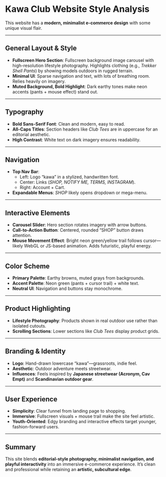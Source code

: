 # Kawa Club Website Style Analysis

This website has a **modern, minimalist e-commerce design** with some unique visual flair.  

---

## General Layout & Style
- **Fullscreen Hero Section**: Fullscreen background image carousel with high-resolution lifestyle photography. Highlights clothing (e.g., *Trekker Shell Pants*) by showing models outdoors in rugged terrain.  
- **Minimal UI**: Sparse navigation and text, with lots of breathing room. Relies heavily on imagery.  
- **Muted Background, Bold Highlight**: Dark earthy tones make neon accents (pants + mouse effect) stand out.

---

## Typography
- **Bold Sans-Serif Font**: Clean and modern, easy to read.  
- **All-Caps Titles**: Section headers like *Club Tees* are in uppercase for an editorial aesthetic.  
- **High Contrast**: White text on dark imagery ensures readability.

---

## Navigation
- **Top Nav Bar**:  
  - Left: Logo “kawa” in a stylized, handwritten font.  
  - Center: Links (*SHOP, NOTIFY ME, TERMS, INSTAGRAM*).  
  - Right: Account + Cart.  
- **Expandable Menus**: *SHOP* likely opens dropdown or mega-menu.

---

## Interactive Elements
- **Carousel Slider**: Hero section rotates imagery with arrow buttons.  
- **Call-to-Action Button**: Centered, rounded “SHOP” button draws attention.  
- **Mouse Movement Effect**: Bright neon green/yellow trail follows cursor—likely WebGL or JS-based animation. Adds futuristic, playful energy.

---

## Color Scheme
- **Primary Palette**: Earthy browns, muted grays from backgrounds.  
- **Accent Palette**: Neon green (pants + cursor trail) + white text.  
- **Neutral UI**: Navigation and buttons stay monochrome.

---

## Product Highlighting
- **Lifestyle Photography**: Products shown in real outdoor use rather than isolated cutouts.  
- **Scrolling Sections**: Lower sections like *Club Tees* display product grids.  

---

## Branding & Identity
- **Logo**: Hand-drawn lowercase “kawa”—grassroots, indie feel.  
- **Aesthetic**: Outdoor adventure meets streetwear.  
- **Influences**: Feels inspired by **Japanese streetwear (Acronym, Cav Empt)** and **Scandinavian outdoor gear**.

---

## User Experience
- **Simplicity**: Clear funnel from landing page to shopping.  
- **Immersive**: Fullscreen visuals + mouse trail make the site feel artistic.  
- **Youth-Oriented**: Edgy branding and interactive effects target younger, fashion-forward users.

---

## Summary
This site blends **editorial-style photography, minimalist navigation, and playful interactivity** into an immersive e-commerce experience. It’s clean and professional while retaining an **artistic, subcultural edge**.